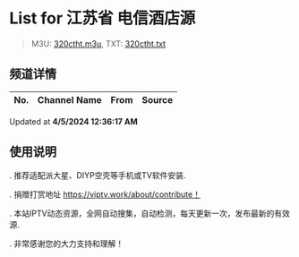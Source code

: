# List for **江苏省 电信酒店源**

> M3U: [320ctht.m3u](/320ctht.m3u), TXT: [320ctht.txt](/txt/320ctht.txt)

## 频道详情

| No. | Channel Name | From | Source |
| --- | ------------ | ---- | ------ |


Updated at **4/5/2024 12:36:17 AM**

## 使用说明

. 推荐适配派大星、DIYP空壳等手机或TV软件安装.

. 捐赠打赏地址 https://viptv.work/about/contribute！

. 本站IPTV动态资源，全网自动搜集，自动检测，每天更新一次，发布最新的有效源.

. 非常感谢您的大力支持和理解！